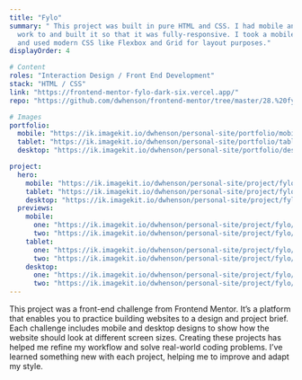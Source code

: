 ```yaml
---
title: "Fylo"
summary: " This project was built in pure HTML and CSS. I had mobile and desktop designs to
  work to and built it so that it was fully-responsive. I took a mobile-first approach
  and used modern CSS like Flexbox and Grid for layout purposes."
displayOrder: 4

# Content
roles: "Interaction Design / Front End Development"
stack: "HTML / CSS"
link: "https://frontend-mentor-fylo-dark-six.vercel.app/"
repo: "https://github.com/dwhenson/frontend-mentor/tree/master/28.%20fylo-landing-page"

# Images
portfolio:
  mobile: "https://ik.imagekit.io/dwhenson/personal-site/portfolio/mobile/image-portfolio-fylo_2x_zDJGn02Vigb.jpg?updatedAt=1639820387659"
  tablet: "https://ik.imagekit.io/dwhenson/personal-site/portfolio/tablet/image-portfolio-fylo_2x_olJ8YY2va.jpg?updatedAt=1639820374577"
  desktop: "https://ik.imagekit.io/dwhenson/personal-site/portfolio/desktop/image-portfolio-fylo_2x_dS4AX12BU.jpg?updatedAt=1639820377924"

project:
  hero:
    mobile: "https://ik.imagekit.io/dwhenson/personal-site/project/fylo/mobile-image-fylo-hero_2x_TV0DiF5cg.jpg?updatedAt=1639891329644"
    tablet: "https://ik.imagekit.io/dwhenson/personal-site/project/fylo/tablet-image-fylo-hero_2x_oFlZ-5tK0.jpg?updatedAt=1639891338410"
    desktop: "https://ik.imagekit.io/dwhenson/personal-site/project/fylo/desktop-image-fylo-hero_2x_G65n7yjQW.jpg?updatedAt=1639891333301"
  previews:
    mobile:
      one: "https://ik.imagekit.io/dwhenson/personal-site/project/fylo/mobile-image-fylo-preview-1_2x_KY3AtCUAX.jpg?updatedAt=1639891331378"
      two: "https://ik.imagekit.io/dwhenson/personal-site/project/fylo/mobile-image-fylo-preview-2_2x_3PXbRwJPe.jpg?updatedAt=1639891327183"
    tablet:
      one: "https://ik.imagekit.io/dwhenson/personal-site/project/fylo/tablet-image-fylo-preview-1_2x_TB9qKIy1EBd.jpg?updatedAt=1639891328227"
      two: "https://ik.imagekit.io/dwhenson/personal-site/project/fylo/tablet-image-fylo-preview-2_2x_F7hCgNVQi.jpg?updatedAt=1639891341178"
    desktop:
      one: "https://ik.imagekit.io/dwhenson/personal-site/project/fylo/desktop-image-fylo-preview-1_2x_GhO7nUGwg9W.jpg?updatedAt=1639891317032"
      two: "https://ik.imagekit.io/dwhenson/personal-site/project/fylo/desktop-image-fylo-preview-2_2x_KQnR8dJdh.jpg?updatedAt=1639891335186"
---
```


This project was a front-end challenge from Frontend Mentor. It’s a platform that enables you to practice building websites to a design and project brief. Each challenge includes mobile and desktop designs to show how the website should look at different screen sizes. Creating these projects has helped me refine my workflow and solve real-world coding problems. I’ve learned something new with each project, helping me to improve and adapt my style.
